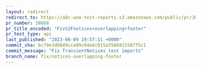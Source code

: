 ```yaml
---
layout: redirect
redirect_to: https://a8c-woo-test-reports.s3.amazonaws.com/public/pr/38668/api/index.html
pr_number: 38668
pr_title_encoded: "Fix%2Fnotices+overlapping+footer"
pr_test_type: api
last_published: "2023-06-09 19:57:11 +0000"
commit_sha: bc79e3d0849cce09c04e8c015a3586815587f5c1
commit_message: "Fix TransientNotices test imports"
branch_name: fix/notices-overlapping-footer
---
```

